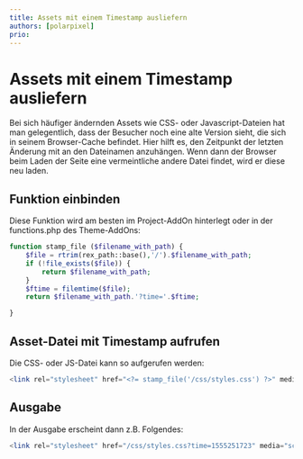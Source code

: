```yaml
---
title: Assets mit einem Timestamp ausliefern
authors: [polarpixel]
prio:
---
```


# Assets mit einem Timestamp ausliefern

Bei sich häufiger ändernden Assets wie CSS- oder Javascript-Dateien hat man gelegentlich, dass der Besucher noch eine alte Version sieht, die sich in seinem Browser-Cache befindet. Hier hilft es, den Zeitpunkt der letzten Änderung mit an den Dateinamen anzuhängen. Wenn dann der Browser beim Laden der Seite eine vermeintliche andere Datei findet, wird er diese neu laden.

## Funktion einbinden

Diese Funktion wird am besten im Project-AddOn hinterlegt oder in der functions.php des Theme-AddOns:

```php
function stamp_file ($filename_with_path) {    
    $file = rtrim(rex_path::base(),'/').$filename_with_path;    
    if (!file_exists($file)) {
        return $filename_with_path;
    }
    $ftime = filemtime($file);
    return $filename_with_path.'?time='.$ftime;

}
```

## Asset-Datei mit Timestamp aufrufen

Die CSS- oder JS-Datei kann so aufgerufen werden:

```php
<link rel="stylesheet" href="<?= stamp_file('/css/styles.css') ?>" media="screen,print">
```

## Ausgabe

In der Ausgabe erscheint dann z.B. Folgendes:

```php
<link rel="stylesheet" href="/css/styles.css?time=1555251723" media="screen,print">
```
